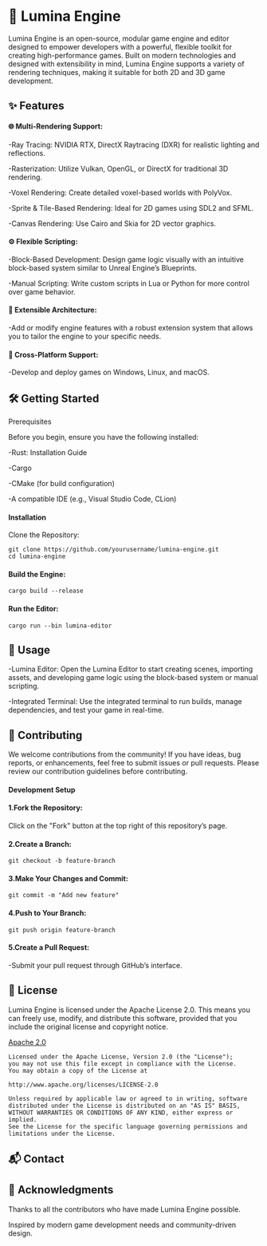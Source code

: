 
# 🌟 Lumina Engine

Lumina Engine is an open-source, modular game engine and editor designed to empower developers with a powerful, flexible toolkit for creating high-performance games. Built on modern technologies and designed with extensibility in mind, Lumina Engine supports a variety of rendering techniques, making it suitable for both 2D and 3D game development.




## ✨ Features

#### 🌐 Multi-Rendering Support:

 -Ray Tracing: NVIDIA RTX, DirectX Raytracing (DXR) for realistic lighting and reflections.

 -Rasterization: Utilize Vulkan, OpenGL, or DirectX for traditional 3D rendering.

 -Voxel Rendering: Create detailed voxel-based worlds with PolyVox.

 -Sprite & Tile-Based Rendering: Ideal for 2D games using SDL2 and SFML.

 -Canvas Rendering: Use Cairo and Skia for 2D vector graphics.

#### ⚙️ Flexible Scripting:

-Block-Based Development: Design game logic visually with an intuitive block-based system similar to Unreal Engine’s Blueprints.
 
-Manual Scripting: Write custom scripts in Lua or Python for more control over game behavior.

#### 🔌 Extensible Architecture:

-Add or modify engine features with a robust extension system that allows you to tailor the engine to your specific needs.

#### 🚀 Cross-Platform Support:

-Develop and deploy games on Windows, Linux, and macOS.
## 🛠 Getting Started

Prerequisites

Before you begin, ensure you have the following installed:

-Rust: Installation Guide

-Cargo

-CMake (for build configuration)

-A compatible IDE (e.g., Visual Studio Code, CLion)

#### Installation

Clone the Repository:

    git clone https://github.com/yourusername/lumina-engine.git
    cd lumina-engine

#### Build the Engine:

    cargo build --release

#### Run the Editor:

    cargo run --bin lumina-editor
## 🚀 Usage

-Lumina Editor: Open the Lumina Editor to start creating scenes, importing assets, and developing game logic using the block-based system or manual scripting.

-Integrated Terminal: Use the integrated terminal to run builds, manage dependencies, and test your game in real-time.

## 🤝 Contributing

We welcome contributions from the community! If you have ideas, bug reports, or enhancements, feel free to submit issues or pull requests. Please review our contribution guidelines before contributing.

#### Development Setup

#### 1.Fork the Repository:

Click on the "Fork" button at the top right of this repository’s page.

#### 2.Create a Branch:

    git checkout -b feature-branch

#### 3.Make Your Changes and Commit:

    git commit -m "Add new feature"

#### 4.Push to Your Branch:

    git push origin feature-branch

#### 5.Create a Pull Request:

-Submit your pull request through GitHub’s interface.
## 📜 License

Lumina Engine is licensed under the Apache License 2.0. This means you can freely use, modify, and distribute this software, provided that you include the original license and copyright notice.

[Apache 2.0](https://www.apache.org/licenses/LICENSE-2.0)

    Licensed under the Apache License, Version 2.0 (the "License");
    you may not use this file except in compliance with the License.
    You may obtain a copy of the License at

    http://www.apache.org/licenses/LICENSE-2.0

    Unless required by applicable law or agreed to in writing, software
    distributed under the License is distributed on an "AS IS" BASIS,
    WITHOUT WARRANTIES OR CONDITIONS OF ANY KIND, either express or implied.
    See the License for the specific language governing permissions and
    limitations under the License.



## 📬 Contact
## 🙏 Acknowledgments

Thanks to all the contributors who have made Lumina Engine possible.

Inspired by modern game development needs and community-driven design.
